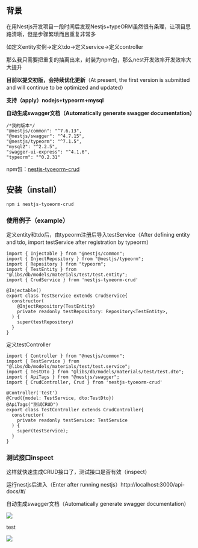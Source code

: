 ## 背景

在用Nestjs开发项目一段时间后发现Nestjs+typeORM虽然很有条理，让项目思路清晰，但是步骤繁琐而且重复非常多

如定义entity实例->定义tdo->定义service->定义controller

那么我只需要把重复的抽离出来，封装为npm包，那么nest开发效率开发效率大大提升





**目前以提交初版，会持续优化更新**（At present, the first version is submitted and will continue to be optimized and updated）

**支持（**apply**）nodejs+typeorm+mysql**

**自动生成swagger文档（**Automatically generate swagger documentation**）**

```
/*我的版本*/
"@nestjs/common": "^7.6.13",
"@nestjs/swagger": "^4.7.15",
"@nestjs/typeorm": "^7.1.5",
"mysql2": "^2.2.5",
"swagger-ui-express": "^4.1.6",
"typeorm": "^0.2.31"
```

npm包：[nestjs-tyoeorm-crud](https://www.npmjs.com/package/nestjs-tyoeorm-crud)



## 安装（install）

```
npm i nestjs-tyoeorm-crud
```



### 使用例子（example）

定义entity和tdo后，由typeorm注册后导入testService（After defining entity and tdo, import testService after registration by typeorm）

```
import { Injectable } from "@nestjs/common";
import { InjectRepository } from "@nestjs/typeorm";
import { Repository } from "typeorm";
import { TestEntity } from "@libs/db/models/materials/test/test.entity";
import { CrudService } from 'nestjs-tyoeorm-crud'

@Injectable()
export class TestService extends CrudService{
  constructor(
    @InjectRepository(TestEntity)
    private readonly testRepository: Repository<TestEntity>,
  ) {
    super(testRepository)
  }
}
```

定义testController

```
import { Controller } from "@nestjs/common";
import { TestService } from "@libs/db/models/materials/test/test.service";
import { TestDto } from "@libs/db/models/materials/test/test.dto";
import { ApiTags } from "@nestjs/swagger";
import { CrudController, Crud } from 'nestjs-tyoeorm-crud'

@Controller('test')
@Crud({model: TestService, dto:TestDto})
@ApiTags("测试CRUD")
export class TestController extends CrudController{
  constructor(
    private readonly testService: TestService
  ) {
    super(testService);
  }
}
```



### 测试接口inspect

这样就快速生成CRUD接口了，测试接口是否有效（inspect）

运行nestjs后进入（Enter after running nestjs）http://localhost:3000/api-docs/#/

自动生成swagger文档（Automatically generate swagger documentation）

![](https://gitee.com/TINGCYGF/pic-go/raw/master/img/Snipaste_2021-04-02_15-37-51.png)

test

![](https://gitee.com/TINGCYGF/pic-go/raw/master/img/Snipaste_2021-04-02_15-37-34.png)